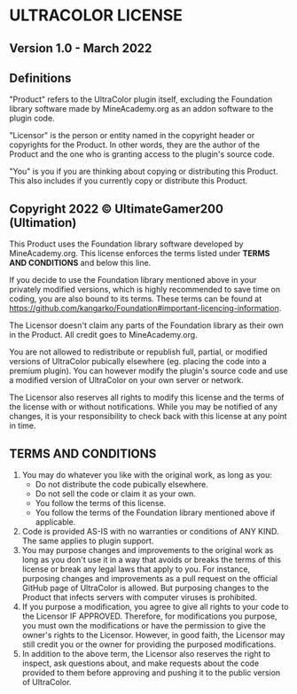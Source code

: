 # ULTRACOLOR LICENSE

## Version 1.0 - March 2022

## Definitions
"Product" refers to the UltraColor plugin itself, excluding the Foundation library software made by MineAcademy.org as an addon software to the plugin code.

"Licensor" is the person or entity named in the copyright header or copyrights for the Product. In other words, they are the author of the Product and the one who is granting access to the plugin's source code.

"You" is you if you are thinking about copying or distributing this Product. This also includes if you currently copy or distribute this Product.

## Copyright 2022 © UltimateGamer200 (Ultimation)

This Product uses the Foundation library software developed by MineAcademy.org. This license enforces the terms listed under **TERMS AND CONDITIONS** and below this line.

If you decide to use the Foundation library mentioned above in your privately modified versions, which is highly recommended to save time on coding, you are also bound to its terms. These terms can be found at https://github.com/kangarko/Foundation#important-licencing-information.

The Licensor doesn't claim any parts of the Foundation library as their own in the Product. All credit goes to MineAcademy.org.

You are not allowed to redistribute or republish full, partial, or modified versions of UltraColor pubically elsewhere (eg. placing the code into a premium plugin). You can however modify the plugin's source code and use a modified version of UltraColor on your own server or network.

The Licensor also reserves all rights to modify this license and the terms of the license with or without notifications. While you may be notified of any changes, it is your responsibility to check back with this license at any point in time.

## TERMS AND CONDITIONS
1. You may do whatever you like with the original work, as long as you:
   * Do not distribute the code pubically elsewhere.
   * Do not sell the code or claim it as your own.
   * You follow the terms of this license.
   * You follow the terms of the Foundation library mentioned above if applicable.
2. Code is provided AS-IS with no warranties or conditions of ANY KIND. The same applies to plugin support.
3. You may purpose changes and improvements to the original work as long as you don't use it in a way that avoids or breaks the terms of this license or break any legal laws that apply to you. For instance, purposing changes and improvements as a pull request on the official GitHub page of UltraColor is allowed. But purposing changes to the Product that infects servers with computer viruses is prohibited.
4. If you purpose a modification, you agree to give all rights to your code to the Licensor IF APPROVED. Therefore, for modifications you purpose, you must own the modifications or have the permission to give the owner's rights to the Licensor. However, in good faith, the Licensor may still credit you or the owner for providing the purposed modifications.
5. In addition to the above term, the Licensor also reserves the right to inspect, ask questions about, and make requests about the code provided to them before approving and pushing it to the public version of UltraColor.
